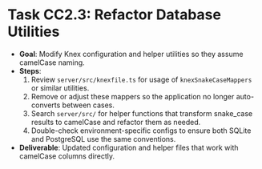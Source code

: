 # Task CC2.3: Refactor Database Utilities

- **Goal**: Modify Knex configuration and helper utilities so they assume camelCase naming.
- **Steps**:
  1. Review `server/src/knexfile.ts` for usage of `knexSnakeCaseMappers` or similar utilities.
  2. Remove or adjust these mappers so the application no longer auto-converts between cases.
  3. Search `server/src/` for helper functions that transform snake_case results to camelCase and refactor them as needed.
  4. Double-check environment-specific configs to ensure both SQLite and PostgreSQL use the same conventions.
- **Deliverable**: Updated configuration and helper files that work with camelCase columns directly.
